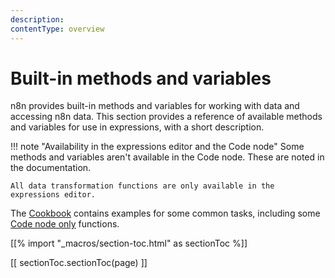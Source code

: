 ```yaml
---
description: 
contentType: overview
---
```


# Built-in methods and variables

n8n provides built-in methods and variables for working with data and accessing n8n data. This section provides a reference of available methods and variables for use in expressions, with a short description. 

!!! note "Availability in the expressions editor and the Code node"
	Some methods and variables aren't available in the Code node. These are noted in the documentation.
		
	All data transformation functions are only available in the expressions editor.

The [Cookbook](/code/cookbook/) contains examples for some common tasks, including some [Code node only](/code/cookbook/code-node/) functions.

[[% import "_macros/section-toc.html" as sectionToc %]]

[[ sectionToc.sectionToc(page) ]]

